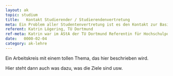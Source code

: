 ```yaml
---
layout: ak
topic: studium
title:   Kontakt Studierender / Studierendenvertretung
meta: Ein Problem aller Studentenvertretung ist es den Kontakt zur Basis zu erhalten, was sich auf vielen Ebenen unserer Arbeit negativ auswirkt. Es sollen Möglichkeiten diskutiert werden, diesen Kontakt zu verbessern und so die vertretenen Positionen näher an den tatsächlichen Interessen auszurichten.
referent: Katrin Lögering, TU Dortmund 
ref-meta: Katrin war im AStA der TU Dortmund Referentin für Hochschulpolitik und sowohl dort als auch überregional im LandesAStenTreffen sowie dem fzs aktiv. Als aktive Fachschaftlerin kennt sie die Problematik aus erster Hand und kann so mit den Teilnehmern sinnvolle Strategien entwickeln.
date:   0000-02-04
category: ak-lehre
---
```

<p>Ein Arbeitskreis mit einem tollen Thema, das hier beschrieben wird.</p> 

<p>Hier steht dann auch was dazu, was die Ziele sind usw.</p>
